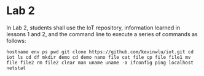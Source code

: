 # Lab 2
In Lab 2, students shall use the IoT repository, information learned in lessons 1 and 2, and the command line to execute a series of commands as follows:

`
hostname
env
ps
pwd
git clone https://github.com/kevinwlu/iot.git
cd iot
ls
cd
df
mkdir demo
cd demo
nano file
cat file
cp file file1
mv file file2
rm file2
clear
man uname
uname -a
ifconfig
ping localhost
netstat
`
